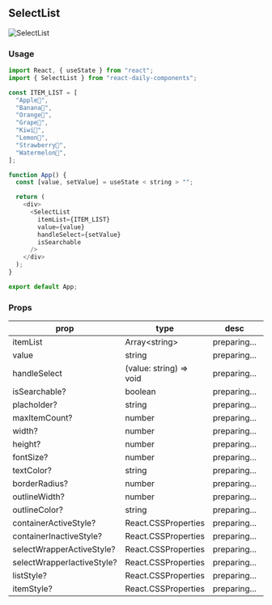 ## SelectList

![SelectList](https://firebasestorage.googleapis.com/v0/b/react-daily-components.appspot.com/o/SelectList.png?alt=media&token=f446a0d7-4908-4d4e-8eae-548f6f87ebf9)

### Usage

```javascript
import React, { useState } from "react";
import { SelectList } from "react-daily-components";

const ITEM_LIST = [
  "Apple🍎",
  "Banana🍌",
  "Orange🍊",
  "Grape🍇",
  "Kiwi🥝",
  "Lemon🍋",
  "Strawberry🍓",
  "Watermelon🍉",
];

function App() {
  const [value, setValue] = useState < string > "";

  return (
    <div>
      <SelectList
        itemList={ITEM_LIST}
        value={value}
        handleSelect={setValue}
        isSearchable
      />
    </div>
  );
}

export default App;
```

### Props

| prop                       | type                    | desc         | default  |
| -------------------------- | ----------------------- | ------------ | -------- |
| itemList                   | Array\<string\>         | preparing... | required |
| value                      | string                  | preparing... | required |
| handleSelect               | (value: string) => void | preparing... | required |
| isSearchable?              | boolean                 | preparing... | false    |
| placholder?                | string                  | preparing... | -        |
| maxItemCount?              | number                  | preparing... | 8        |
| width?                     | number                  | preparing... | 200      |
| height?                    | number                  | preparing... | 30       |
| fontSize?                  | number                  | preparing... | 16       |
| textColor?                 | string                  | preparing... | "gray"   |
| borderRadius?              | number                  | preparing... | 5        |
| outlineWidth?              | number                  | preparing... | 1        |
| outlineColor?              | string                  | preparing... | "gray"   |
| containerActiveStyle?      | React.CSSProperties     | preparing... | -        |
| containerInactiveStyle?    | React.CSSProperties     | preparing... | -        |
| selectWrapperActiveStyle?  | React.CSSProperties     | preparing... | -        |
| selectWrapperIactiveStyle? | React.CSSProperties     | preparing... | -        |
| listStyle?                 | React.CSSProperties     | preparing... | -        |
| itemStyle?                 | React.CSSProperties     | preparing... | -        |
